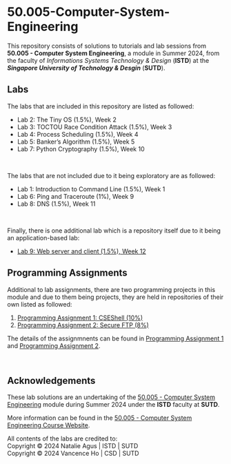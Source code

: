 # 50.005-Computer-System-Engineering

This repository consists of solutions to tutorials and lab sessions from **50.005 - Computer System Engineering**, a module in Summer 2024, from the faculty of _Informations Systems Technology & Design_ (**ISTD**) at the **_Singapore University of Technology & Desgin_** (**SUTD**).

## Labs

The labs that are included in this repository are listed as followed:

- Lab 2: The Tiny OS (1.5%), Week 2
- Lab 3: TOCTOU Race Condition Attack (1.5%), Week 3
- Lab 4: Process Scheduling (1.5%), Week 4
- Lab 5: Banker’s Algorithm (1.5%), Week 5
- Lab 7: Python Cryptography (1.5%), Week 10

<br>

The labs that are not included due to it being exploratory are as followed:

- Lab 1: Introduction to Command Line (1.5%), Week 1
- Lab 6: Ping and Traceroute (1%), Week 9
- Lab 8: DNS (1.5%), Week 11

<br>

Finally, there is one additional lab which is a repository itself due to it being an application-based lab:

- [Lab 9: Web server and client (1.5%), Week 12](https://github.com/vancenceho/coffee-pot-web-server)

## Programming Assignments

Additional to lab assignments, there are two programming projects in this module and due to them being projects, they are held in repositories of their own listed as followed:

1. [Programming Assignment 1: CSEShell (10%)](https://github.com/50005-computer-system-engineering/programming-assignment-1-2024-ci01-what_is_this_sem_phore)
2. [Programming Assignment 2: Secure FTP (8%)](https://github.com/50005-computer-system-engineering/programming-assignment-2-2024-ci01-what_is_this_sem_phore)

The details of the assignmnents can be found in [Programming Assignment 1](https://natalieagus.github.io/50005/pa1/intro) and [Programming Assignment 2](https://natalieagus.github.io/50005/pa2/intro).

<br>

## Acknowledgements

These lab solutions are an undertaking of the [50.005 - Computer System Engineering](https://istd.sutd.edu.sg/undergraduate/courses/50005-computer-system-engineering) module during Summer 2024 under the **ISTD** faculty at **SUTD**.

More information can be found in the [50.005 - Computer System Engineering Course Website](https://natalieagus.github.io/50005/).

All contents of the labs are credited to: <br>
Copyright © 2024 Natalie Agus | ISTD | SUTD <br>
Copyright © 2024 Vancence Ho | CSD | SUTD
